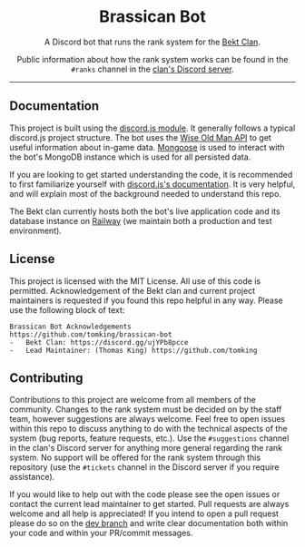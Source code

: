 <div align='center'>

# Brassican Bot

A Discord bot that runs the rank system for the
[Bekt Clan](https://discord.gg/7EwEDg6ezT).

Public information about how the rank system works can be found in the `#ranks`
channel in the [clan's Discord server](https://discord.gg/7EwEDg6ezT).

</div>

---

## Documentation

This project is built using the [discord.js module](https://discord.js.org/). It
generally follows a typical discord.js project structure. The bot uses the
[Wise Old Man API](https://www.wiseoldman.net/) to get useful information about
in-game data. [Mongoose](https://mongoosejs.com/) is used to interact with the
bot's MongoDB instance which is used for all persisted data.

If you are looking to get started understanding the code, it is recommended to
first familiarize yourself with
[discord.js's documentation](https://discord.js.org/docs/packages/discord.js/14.14.1).
It is very helpful, and will explain most of the background needed to understand
this repo.

The Bekt clan currently hosts both the bot's live application code and its
database instance on [Railway](https://railway.app/) (we maintain both a
production and test environment).

## License

This project is licensed with the MIT License. All use of this code is
permitted. Acknowledgement of the Bekt clan and current project maintainers is
requested if you found this repo helpful in any way. Please use the following
block of text:

```
Brassican Bot Acknowledgements
https://github.com/tomking/brassican-bot
-   Bekt Clan: https://discord.gg/ujYPb8pcce
-   Lead Maintainer: (Thomas King) https://github.com/tomking
```

## Contributing

Contributions to this project are welcome from all members of the community.
Changes to the rank system must be decided on by the staff team, however
suggestions are always welcome. Feel free to open issues within this repo to
discuss anything to do with the technical aspects of the system (bug reports,
feature requests, etc.). Use the `#suggestions` channel in the clan's Discord
server for anything more general regarding the rank system. No support will be
offered for the rank system through this repository (use the `#tickets` channel
in the Discord server if you require assistance).

If you would like to help out with the code please see the open issues or
contact the current lead maintainer to get started. Pull requests are always
welcome and all help is appreciated! If you intend to open a pull request please
do so on the [dev branch](https://github.com/tomking/brassican-bot/tree/dev) and
write clear documentation both within your code and within your PR/commit
messages.
